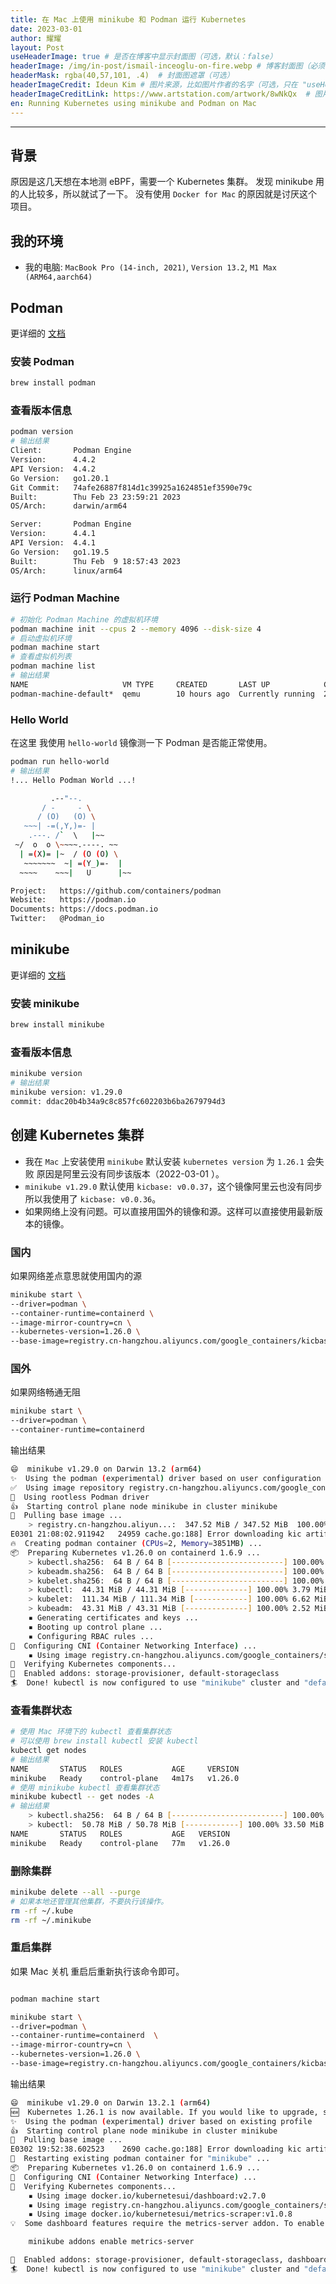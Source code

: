 ```yaml
---
title: 在 Mac 上使用 minikube 和 Podman 运行 Kubernetes
date: 2023-03-01
author: 耀耀
layout: Post
useHeaderImage: true # 是否在博客中显示封面图（可选，默认：false）
headerImage: /img/in-post/ismail-inceoglu-on-fire.webp # 博客封面图（必须，即使上一项选了 false，因为图片也需要在首页显示）
headerMask: rgba(40,57,101, .4)  # 封面图遮罩（可选）
headerImageCredit: Ideun Kim # 图片来源，比如图片作者的名字（可选，只在 "useHeaderImage: true" 时有效）
headerImageCreditLink: https://www.artstation.com/artwork/8wNkQx  # 图片来源的链接（可选，只在 "useHeaderImage: true" 时有效）
en: Running Kubernetes using minikube and Podman on Mac
---
```


---

## 背景

原因是这几天想在本地测 eBPF，需要一个 Kubernetes 集群。
发现 minikube 用的人比较多，所以就试了一下。
没有使用 `Docker for Mac` 的原因就是讨厌这个项目。

## 我的环境

- 我的电脑: `MacBook Pro (14-inch, 2021)`, `Version 13.2`, `M1 Max (ARM64,aarch64)`

## Podman

更详细的 [文档](https://podman.io/)

### 安装 Podman

```bash
brew install podman
```

### 查看版本信息

```bash
podman version
# 输出结果
Client:       Podman Engine
Version:      4.4.2
API Version:  4.4.2
Go Version:   go1.20.1
Git Commit:   74afe26887f814d1c39925a1624851ef3590e79c
Built:        Thu Feb 23 23:59:21 2023
OS/Arch:      darwin/arm64

Server:       Podman Engine
Version:      4.4.1
API Version:  4.4.1
Go Version:   go1.19.5
Built:        Thu Feb  9 18:57:43 2023
OS/Arch:      linux/arm64
```

### 运行 Podman Machine

```bash
# 初始化 Podman Machine 的虚拟机环境
podman machine init --cpus 2 --memory 4096 --disk-size 4
# 启动虚拟机环境
podman machine start
# 查看虚拟机列表
podman machine list
# 输出结果
NAME                     VM TYPE     CREATED       LAST UP            CPUS        MEMORY      DISK SIZE
podman-machine-default*  qemu        10 hours ago  Currently running  2           4.295GB     42.95GB
```

### Hello World

在这里 我使用 `hello-world` 镜像测一下 Podman 是否能正常使用。

```bash
podman run hello-world
# 输出结果
!... Hello Podman World ...!

         .--"--.
       / -     - \
      / (O)   (O) \
   ~~~| -=(,Y,)=- |
    .---. /`  \   |~~
 ~/  o  o \~~~~.----. ~~
  | =(X)= |~  / (O (O) \
   ~~~~~~~  ~| =(Y_)=-  |
  ~~~~    ~~~|   U      |~~

Project:   https://github.com/containers/podman
Website:   https://podman.io
Documents: https://docs.podman.io
Twitter:   @Podman_io
```

## minikube

更详细的 [文档](https://minikube.sigs.k8s.io/docs/)

### 安装 minikube

```bash
brew install minikube
```

### 查看版本信息

```bash
minikube version
# 输出结果
minikube version: v1.29.0
commit: ddac20b4b34a9c8c857fc602203b6ba2679794d3
```

## 创建 Kubernetes 集群

- 我在 `Mac` 上安装使用 `minikube` 默认安装 `kubernetes version` 为 `1.26.1` 会失败 原因是阿里云没有同步该版本（2022-03-01 ）。
- `minikube v1.29.0` 默认使用 `kicbase: v0.0.37`，这个镜像阿里云也没有同步 所以我使用了 `kicbase: v0.0.36`。
- 如果网络上没有问题。可以直接用国外的镜像和源。这样可以直接使用最新版本的镜像。

### 国内

如果网络差点意思就使用国内的源

```bash
minikube start \ 
--driver=podman \
--container-runtime=containerd \
--image-mirror-country=cn \
--kubernetes-version=1.26.0 \
--base-image=registry.cn-hangzhou.aliyuncs.com/google_containers/kicbase:v0.0.36
```

### 国外

如果网络畅通无阻

```bash
minikube start \
--driver=podman \
--container-runtime=containerd
```

输出结果

```bash
😄  minikube v1.29.0 on Darwin 13.2 (arm64)
✨  Using the podman (experimental) driver based on user configuration
✅  Using image repository registry.cn-hangzhou.aliyuncs.com/google_containers
📌  Using rootless Podman driver
👍  Starting control plane node minikube in cluster minikube
🚜  Pulling base image ...
    > registry.cn-hangzhou.aliyun...:  347.52 MiB / 347.52 MiB  100.00% 4.64 Mi
E0301 21:08:02.911942   24959 cache.go:188] Error downloading kic artifacts:  not yet implemented, see issue #8426
🔥  Creating podman container (CPUs=2, Memory=3851MB) ...
📦  Preparing Kubernetes v1.26.0 on containerd 1.6.9 ...
    > kubectl.sha256:  64 B / 64 B [-------------------------] 100.00% ? p/s 0s
    > kubeadm.sha256:  64 B / 64 B [-------------------------] 100.00% ? p/s 0s
    > kubelet.sha256:  64 B / 64 B [-------------------------] 100.00% ? p/s 0s
    > kubectl:  44.31 MiB / 44.31 MiB [--------------] 100.00% 3.79 MiB p/s 12s
    > kubelet:  111.34 MiB / 111.34 MiB [------------] 100.00% 6.62 MiB p/s 17s
    > kubeadm:  43.31 MiB / 43.31 MiB [--------------] 100.00% 2.52 MiB p/s 17s
    ▪ Generating certificates and keys ...
    ▪ Booting up control plane ...
    ▪ Configuring RBAC rules ...
🔗  Configuring CNI (Container Networking Interface) ...
    ▪ Using image registry.cn-hangzhou.aliyuncs.com/google_containers/storage-provisioner:v5
🔎  Verifying Kubernetes components...
🌟  Enabled addons: storage-provisioner, default-storageclass
🏄  Done! kubectl is now configured to use "minikube" cluster and "default" namespace by default
```

### 查看集群状态

```bash
# 使用 Mac 环境下的 kubectl 查看集群状态
# 可以使用 brew install kubectl 安装 kubectl
kubectl get nodes
# 输出结果
NAME       STATUS   ROLES           AGE     VERSION
minikube   Ready    control-plane   4m17s   v1.26.0
# 使用 minikube kubectl 查看集群状态
minikube kubectl -- get nodes -A
# 输出结果
    > kubectl.sha256:  64 B / 64 B [-------------------------] 100.00% ? p/s 0s
    > kubectl:  50.78 MiB / 50.78 MiB [------------] 100.00% 33.50 MiB p/s 1.7s
NAME       STATUS   ROLES           AGE   VERSION
minikube   Ready    control-plane   77m   v1.26.0
```

### 删除集群

```bash
minikube delete --all --purge
# 如果本地还管理其他集群，不要执行该操作。
rm -rf ~/.kube
rm -rf ~/.minikube
```

### 重启集群

如果 Mac 关机 重启后重新执行该命令即可。

```bash

podman machine start

minikube start \
--driver=podman \
--container-runtime=containerd  \
--image-mirror-country=cn \
--kubernetes-version=1.26.0 \
--base-image=registry.cn-hangzhou.aliyuncs.com/google_containers/kicbase:v0.0.36
```

输出结果

```bash
😄  minikube v1.29.0 on Darwin 13.2.1 (arm64)
🆕  Kubernetes 1.26.1 is now available. If you would like to upgrade, specify: --kubernetes-version=v1.26.1
✨  Using the podman (experimental) driver based on existing profile
👍  Starting control plane node minikube in cluster minikube
🚜  Pulling base image ...
E0302 19:52:38.602523    2690 cache.go:188] Error downloading kic artifacts:  not yet implemented, see issue #8426
🔄  Restarting existing podman container for "minikube" ...
📦  Preparing Kubernetes v1.26.0 on containerd 1.6.9 ...
🔗  Configuring CNI (Container Networking Interface) ...
🔎  Verifying Kubernetes components...
    ▪ Using image docker.io/kubernetesui/dashboard:v2.7.0
    ▪ Using image registry.cn-hangzhou.aliyuncs.com/google_containers/storage-provisioner:v5
    ▪ Using image docker.io/kubernetesui/metrics-scraper:v1.0.8
💡  Some dashboard features require the metrics-server addon. To enable all features please run:

    minikube addons enable metrics-server

🌟  Enabled addons: storage-provisioner, default-storageclass, dashboard
🏄  Done! kubectl is now configured to use "minikube" cluster and "default" namespace by default
```
